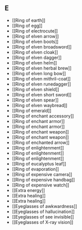 ## E
- [[Ring of earth]]
- [[Ring of egg]]
- [[Ring of electrocute]]
- [[Ring of elven arrow]]
- [[Ring of elven boots]]
- [[Ring of elven broadsword]]
- [[Ring of elven cloak]]
- [[Ring of elven dagger]]
- [[Ring of elven helm]]
- [[Ring of elven herbal brew]]
- [[Ring of elven long bow]]
- [[Ring of elven mithril-coat]]
- [[Ring of elven runedagger]]
- [[Ring of elven shield]]
- [[Ring of elven short sword]]
- [[Ring of elven spear]]
- [[Ring of elven waybread]]
- [[Ring of emerald]]
- [[Ring of enchant accessory]]
- [[Ring of enchant armor]]
- [[Ring of enchant armor]]
- [[Ring of enchant weapon]]
- [[Ring of enchant weapon]]
- [[Ring of enchanted arrow]]
- [[Ring of enlightenment]]
- [[Ring of enlightenment]]
- [[Ring of enlightenment]]
- [[Ring of eucalyptus leaf]]
- [[Ring of evaporation]]
- [[Ring of expensive camera]]
- [[Ring of expensive handbag]]
- [[Ring of expensive watch]]
- [[Extra energy]]
- [[Extra healing]]
- [[Extra healing]]
- [[Eyeglasses of awkwardness]]
- [[Eyeglasses of hallucination]]
- [[Eyeglasses of see invisible]]
- [[Eyeglasses of X-ray vision]]
